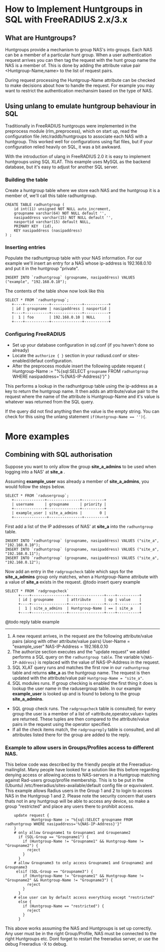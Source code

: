 # How to Implement Huntgroups in SQL with FreeRADIUS 2.x/3.x

## What are Huntgroups?
Huntgroups provide a mechanism to group NAS's into groups. Each NAS can be a member of a particular hunt group. When a user authentication request arrives you can then tag the request with the hunt group name the NAS is a member of. This is done by adding the attribute value pair <Huntgroup-Name,name> to the list of request pairs. 

During request processing the Huntgroup-Name attribute can be checked to make decisions about how to handle the request. For example you may want to restrict the authentication mechansim based on the type of NAS.

## Using unlang to emulate huntgroup behaviour in SQL
Traditionally in FreeRADIUS huntgroups were implemented in the preprocess module (rlm_preprocess), which on start up, read the configuration file /etc/raddb/huntgroups to associate each NAS with a huntgroup. This worked well for configurations using flat files, but if your configuration relied heavily on SQL, it was a bit awkward.

With the introduction of ulang in FreeRADIUS 2.0 it is easy to implement huntgroups using SQL XLAT. This example uses MySQL as the backend database, but it's easy to adjust for another SQL server.

### Building the table
Create a huntgroup table where we store each NAS and the huntgroup it is a member of, we'll call this table radhuntgroup.

    CREATE TABLE radhuntgroup (
        id int(11) unsigned NOT NULL auto_increment,
        groupname varchar(64) NOT NULL default '',
        nasipaddress varchar(15) NOT NULL default '',
        nasportid varchar(15) default NULL,
        PRIMARY KEY  (id),
        KEY nasipaddress (nasipaddress)
    ) ;

### Inserting entries
Populate the radhuntgroup table with your NAS information. For our example we'll insert an entry for a NAS whose ip-address is 192.168.0.10 and put it in the huntgroup "private".

    INSERT INTO `radhuntgroup` (groupname, nasipaddress) VALUES ("example", "192.168.0.10");
 
The contents of the table show now look like this

    SELECT * FROM `radhuntgroup`;
       +----+-----------+--------------+-----------+
       | id | groupname | nasipaddress | nasportid |
       +----+-----------+--------------+-----------+
       |  1 | foo       | 192.168.0.10 | NULL      | 
       +----+-----------+--------------+-----------+

### Configuring FreeRADIUS
* Set up your database configuration in sql.conf (if you haven't done so already)
* Locate the ``authorize { }`` section in your radiusd.conf or sites-enabled/defaut configuration.
* After the preprocess module insert the following
      update request {
          Huntgroup-Name := "%{sql:SELECT `groupname` FROM `radhuntgroup` WHERE nasipaddress='%{NAS-IP-Address}'}"
      }


This performs a lookup in the radhuntgroup table using the ip-address as a key to return the huntgroup name. 
It then adds an attribute/value pair to the request where the name of the attribute is Huntgroup-Name and it's value is whatever was returned from the SQL query. 

If the query did not find anything then the value is the empty string. You can check for this using the unlang statement ``if(Huntgroup-Name == ''){``.

# More examples
## Combining with SQL authorisation
Suppose you want to only allow the group **site_a_admins** to be used when logging into a NAS' at **site_a** .

Assuming **example_user** was already a member of **site_a_admins**, you would follow the steps below.

    SELECT * FROM `radusergroup`;
       +--------------+---------------+----------+
       | username     | groupname     | priority |
       +--------------+---------------+----------+
       | example_user | site_a_admins |        0 | 
       +---------------+---------------+----------+

First add a list of the IP addresses of NAS' at **site_a** into the `radhuntgroup` table.

    INSERT INTO `radhuntgroup` (groupname, nasipaddress) VALUES ("site_a", "192.168.0.10");
    INSERT INTO `radhuntgroup` (groupname, nasipaddress) VALUES ("site_a", "192.168.0.11");
    INSERT INTO `radhuntgroup` (groupname, nasipaddress) VALUES ("site_a", "192.168.0.12");

Now add an entry in the `radgroupcheck` table which says for the **site_a_admins** group only matches, when a Huntgroup-Name attribute with a value of **site_a** exists in the request.
@todo insert query example

    SELECT * FROM `radgroupcheck`
          +----+----------------+----------------+----+----------+
          | id | groupname      | attribute      | op | value    |
          +----+----------------+----------------+----+----------+
          |  1 | site_a_admins  | Huntgroup-Name | == | site_a   | 
          +----+----------------+----------------+----+----------+

@todo reply table example
***

1. A new request arrives, in the request are the following attribute/value pairs (along with other attribute/value pairs)
      User-Name = "example_user"
      NAS-IP-Address = 192.168.0.10
1. The authorize section executes and the "update request" we added performs a SQL query on the `radhuntgroup table`. The variable `%{NAS-IP-Address}` is replaced with the value of NAS-IP-Address in the request.
1. SQL XLAT query runs and matches the first row in our `radhuntgroup` table and returns **site_a** as the huntgroup name. The request is then updated with the attribute/value pair ``Huntgroup-Name = "site_a"``.
1. SQL modules runs. If group checking is enabled the first thing it does is lookup the user name in the radusergroup table. In our example **example_user** is looked up and is found to belong to the group **site_a_admins**.
* SQL group check runs. The `radgroupcheck` table is consulted; for every group the user is a member of a list of <attribute,operator,value> tuples are returned. These tuples are then compared to the attribute/value pairs in the request using the operator specified.
* If all the check items match, the `radgroupreply` table is consulted, and all attributes listed there for the group are added to the reply.

### Example to allow users in Groups/Profiles access to different NAS.
This below code was described by the friendly people at the Freeradius-mailinglist. Many people have looked for a solution like this before regarding denying access or allowing access to NAS-servers in a Huntgroup matching against Rad-users group/profile membership. This is to be put in the (Ubuntu) /etc/freeradius/sites-available/default config file or equvivalent. This example allows Radius users in the Group 1 and 2 to login to access NAS in the Huntgroup 1 and 2. Please note the security concern that users thats not in any huntgroup will be able to access any device, so make a group "restricted" and place any users there to prohibit access.

        update request {
                Huntgroup-Name := "%{sql:SELECT groupname FROM radhuntgroup WHERE nasipaddress='%{NAS-IP-Address}'}"
        }
        # only allow Groupname1 to Groupname1 and Groupename2
          if (SQL-Group == "Groupname1") {
            if (Huntgroup-Name != "Groupname1" && Huntgroup-Name != "Groupname2") {
              reject
            }
          }
        # allow Groupname3 to only access Groupname1 and Groupname2 and Groupname3
         elsif (SQL-Group == "Groupname3") {
            if (Huntgroup-Name != "Groupname1" && Huntgroup-Name != "Groupname2" && Huntgroup-Name != "Groupname3") {
              reject
            }
          }
        # else user can by default access everything except "restricted"
          else {
            if (Huntgroup-Name == "restricted") {
              reject
            }
          }

This above works assuming the NAS and Huntgroups is set up correctly. Any user must be in the right Group/Profile, NAS must be connected to the right Huntgroups etc. Dont forget to restart the freeradius server, or use the debug Freeradius -X to debug.

